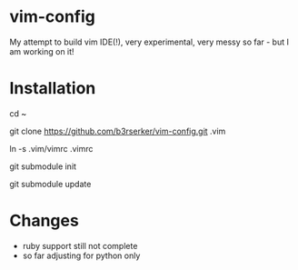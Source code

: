 # vim-config
My attempt to build vim IDE(!), very experimental, very messy so far - but I am working on it!

# Installation
cd ~

git clone https://github.com/b3rserker/vim-config.git .vim

ln -s .vim/vimrc .vimrc

git submodule init

git submodule update

# Changes
- ruby support still not complete
- so far adjusting for python only
